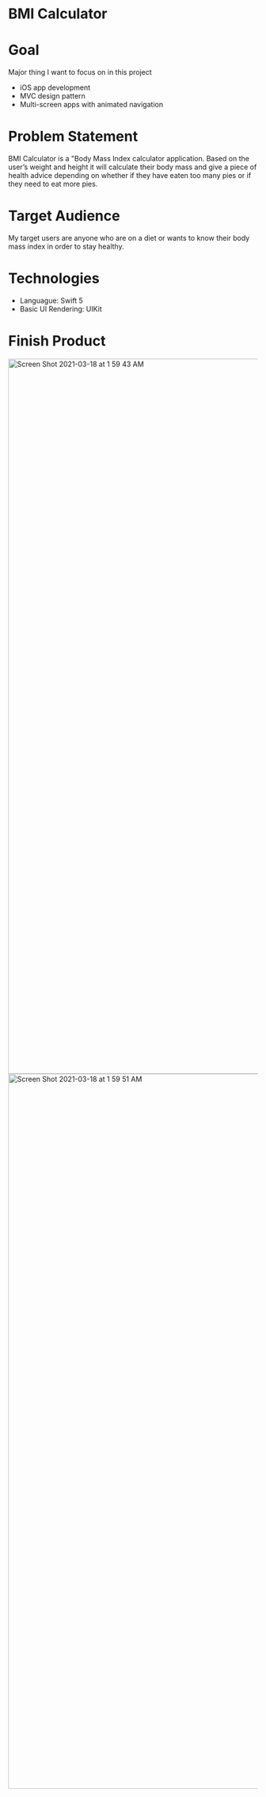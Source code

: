 # BMI Calculator

# Goal
Major thing I want to focus on in this project
- iOS app development
- MVC design pattern
- Multi-screen apps with animated navigation

# Problem Statement
BMI Calculator is a "Body Mass Index calculator application. Based on the user’s weight and height it will calculate their body mass and give a piece of health advice depending on whether if they have eaten too many pies or if they need to eat more pies.

# Target Audience
My target users are anyone who are on a diet or wants to know their body mass index in order to stay healthy.

# Technologies
- Languague: Swift 5
- Basic UI Rendering: UIKit

# Finish Product
<img width="1440" alt="Screen Shot 2021-03-18 at 1 59 43 AM" src="https://user-images.githubusercontent.com/55165183/111581391-8a949b00-878f-11eb-92ca-9ee98e8c0dfe.png">
<img width="1440" alt="Screen Shot 2021-03-18 at 1 59 51 AM" src="https://user-images.githubusercontent.com/55165183/111581510-c0398400-878f-11eb-8655-eb3418c5b7e2.png">
